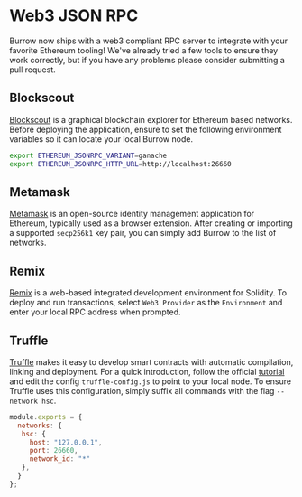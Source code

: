 # Web3 JSON RPC

Burrow now ships with a web3 compliant RPC server to integrate with your favorite Ethereum tooling!
We've already tried a few tools to ensure they work correctly, but if you have any problems please 
consider submitting a pull request.

## Blockscout

[Blockscout](https://github.com/poanetwork/blockscout) is a graphical blockchain explorer for 
Ethereum based networks. Before deploying the application, ensure to set the following environment 
variables so it can locate your local Burrow node.

```bash
export ETHEREUM_JSONRPC_VARIANT=ganache
export ETHEREUM_JSONRPC_HTTP_URL=http://localhost:26660
```

## Metamask

[Metamask](https://metamask.io/) is an open-source identity management application for Ethereum, 
typically used as a browser extension. After creating or importing a supported `secp256k1` key pair, 
you can simply add Burrow to the list of networks.

## Remix

[Remix](https://remix.ethereum.org/) is a web-based integrated development environment for Solidity.
To deploy and run transactions, select `Web3 Provider` as the `Environment` and enter your local RPC
address when prompted.

## Truffle

[Truffle](https://www.trufflesuite.com/docs/truffle/overview) makes it easy to develop smart contracts 
with automatic compilation, linking and deployment. For a quick introduction, follow the official 
[tutorial](https://www.trufflesuite.com/docs/truffle/quickstart) and edit the config `truffle-config.js` 
to point to your local node. To ensure Truffle uses this configuration, simply suffix all commands with 
the flag `--network hsc`. 

```js
module.exports = {
  networks: {
   hsc: {
     host: "127.0.0.1",
     port: 26660,
     network_id: "*"
   },
  }
};
```

